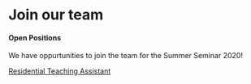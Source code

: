 # Join our team

#### Open Positions

We have oppurtunities to join the team for the Summer Seminar 2020!

[Residential Teaching Assistant](https://docs.google.com/document/d/1yEze_z8bmGGj1oG9fsLikLWs4oEw905Rf03x8HfPNT0/edit)



